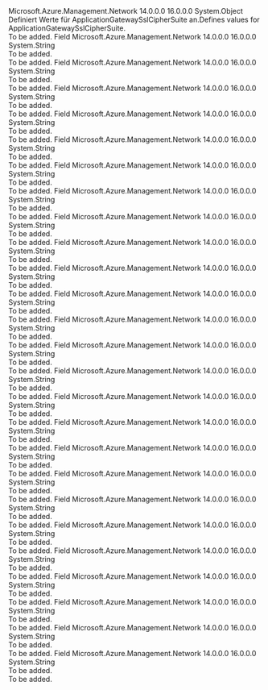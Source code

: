 <Type Name="ApplicationGatewaySslCipherSuite" FullName="Microsoft.Azure.Management.Network.Models.ApplicationGatewaySslCipherSuite">
  <TypeSignature Language="C#" Value="public static class ApplicationGatewaySslCipherSuite" />
  <TypeSignature Language="ILAsm" Value=".class public auto ansi abstract sealed beforefieldinit ApplicationGatewaySslCipherSuite extends System.Object" />
  <TypeSignature Language="DocId" Value="T:Microsoft.Azure.Management.Network.Models.ApplicationGatewaySslCipherSuite" />
  <TypeSignature Language="VB.NET" Value="Public Class ApplicationGatewaySslCipherSuite" />
  <TypeSignature Language="F#" Value="type ApplicationGatewaySslCipherSuite = class" />
  <AssemblyInfo>
    <AssemblyName>Microsoft.Azure.Management.Network</AssemblyName>
    <AssemblyVersion>14.0.0.0</AssemblyVersion>
    <AssemblyVersion>16.0.0.0</AssemblyVersion>
  </AssemblyInfo>
  <Base>
    <BaseTypeName>System.Object</BaseTypeName>
  </Base>
  <Interfaces />
  <Docs>
    <summary>
            <span data-ttu-id="8378f-101">Definiert Werte für ApplicationGatewaySslCipherSuite an.</span><span class="sxs-lookup"><span data-stu-id="8378f-101">Defines values for ApplicationGatewaySslCipherSuite.</span></span>
            </summary>
    <remarks>To be added.</remarks>
  </Docs>
  <Members>
    <Member MemberName="TLSDHEDSSWITHAES128CBCSHA">
      <MemberSignature Language="C#" Value="public const string TLSDHEDSSWITHAES128CBCSHA;" />
      <MemberSignature Language="ILAsm" Value=".field public static literal string TLSDHEDSSWITHAES128CBCSHA" />
      <MemberSignature Language="DocId" Value="F:Microsoft.Azure.Management.Network.Models.ApplicationGatewaySslCipherSuite.TLSDHEDSSWITHAES128CBCSHA" />
      <MemberSignature Language="VB.NET" Value="Public Const TLSDHEDSSWITHAES128CBCSHA As String " />
      <MemberSignature Language="F#" Value="val mutable TLSDHEDSSWITHAES128CBCSHA : string" Usage="Microsoft.Azure.Management.Network.Models.ApplicationGatewaySslCipherSuite.TLSDHEDSSWITHAES128CBCSHA" />
      <MemberType>Field</MemberType>
      <AssemblyInfo>
        <AssemblyName>Microsoft.Azure.Management.Network</AssemblyName>
        <AssemblyVersion>14.0.0.0</AssemblyVersion>
        <AssemblyVersion>16.0.0.0</AssemblyVersion>
      </AssemblyInfo>
      <ReturnValue>
        <ReturnType>System.String</ReturnType>
      </ReturnValue>
      <Docs>
        <summary>To be added.</summary>
        <remarks>To be added.</remarks>
      </Docs>
    </Member>
    <Member MemberName="TLSDHEDSSWITHAES128CBCSHA256">
      <MemberSignature Language="C#" Value="public const string TLSDHEDSSWITHAES128CBCSHA256;" />
      <MemberSignature Language="ILAsm" Value=".field public static literal string TLSDHEDSSWITHAES128CBCSHA256" />
      <MemberSignature Language="DocId" Value="F:Microsoft.Azure.Management.Network.Models.ApplicationGatewaySslCipherSuite.TLSDHEDSSWITHAES128CBCSHA256" />
      <MemberSignature Language="VB.NET" Value="Public Const TLSDHEDSSWITHAES128CBCSHA256 As String " />
      <MemberSignature Language="F#" Value="val mutable TLSDHEDSSWITHAES128CBCSHA256 : string" Usage="Microsoft.Azure.Management.Network.Models.ApplicationGatewaySslCipherSuite.TLSDHEDSSWITHAES128CBCSHA256" />
      <MemberType>Field</MemberType>
      <AssemblyInfo>
        <AssemblyName>Microsoft.Azure.Management.Network</AssemblyName>
        <AssemblyVersion>14.0.0.0</AssemblyVersion>
        <AssemblyVersion>16.0.0.0</AssemblyVersion>
      </AssemblyInfo>
      <ReturnValue>
        <ReturnType>System.String</ReturnType>
      </ReturnValue>
      <Docs>
        <summary>To be added.</summary>
        <remarks>To be added.</remarks>
      </Docs>
    </Member>
    <Member MemberName="TLSDHEDSSWITHAES256CBCSHA">
      <MemberSignature Language="C#" Value="public const string TLSDHEDSSWITHAES256CBCSHA;" />
      <MemberSignature Language="ILAsm" Value=".field public static literal string TLSDHEDSSWITHAES256CBCSHA" />
      <MemberSignature Language="DocId" Value="F:Microsoft.Azure.Management.Network.Models.ApplicationGatewaySslCipherSuite.TLSDHEDSSWITHAES256CBCSHA" />
      <MemberSignature Language="VB.NET" Value="Public Const TLSDHEDSSWITHAES256CBCSHA As String " />
      <MemberSignature Language="F#" Value="val mutable TLSDHEDSSWITHAES256CBCSHA : string" Usage="Microsoft.Azure.Management.Network.Models.ApplicationGatewaySslCipherSuite.TLSDHEDSSWITHAES256CBCSHA" />
      <MemberType>Field</MemberType>
      <AssemblyInfo>
        <AssemblyName>Microsoft.Azure.Management.Network</AssemblyName>
        <AssemblyVersion>14.0.0.0</AssemblyVersion>
        <AssemblyVersion>16.0.0.0</AssemblyVersion>
      </AssemblyInfo>
      <ReturnValue>
        <ReturnType>System.String</ReturnType>
      </ReturnValue>
      <Docs>
        <summary>To be added.</summary>
        <remarks>To be added.</remarks>
      </Docs>
    </Member>
    <Member MemberName="TLSDHEDSSWITHAES256CBCSHA256">
      <MemberSignature Language="C#" Value="public const string TLSDHEDSSWITHAES256CBCSHA256;" />
      <MemberSignature Language="ILAsm" Value=".field public static literal string TLSDHEDSSWITHAES256CBCSHA256" />
      <MemberSignature Language="DocId" Value="F:Microsoft.Azure.Management.Network.Models.ApplicationGatewaySslCipherSuite.TLSDHEDSSWITHAES256CBCSHA256" />
      <MemberSignature Language="VB.NET" Value="Public Const TLSDHEDSSWITHAES256CBCSHA256 As String " />
      <MemberSignature Language="F#" Value="val mutable TLSDHEDSSWITHAES256CBCSHA256 : string" Usage="Microsoft.Azure.Management.Network.Models.ApplicationGatewaySslCipherSuite.TLSDHEDSSWITHAES256CBCSHA256" />
      <MemberType>Field</MemberType>
      <AssemblyInfo>
        <AssemblyName>Microsoft.Azure.Management.Network</AssemblyName>
        <AssemblyVersion>14.0.0.0</AssemblyVersion>
        <AssemblyVersion>16.0.0.0</AssemblyVersion>
      </AssemblyInfo>
      <ReturnValue>
        <ReturnType>System.String</ReturnType>
      </ReturnValue>
      <Docs>
        <summary>To be added.</summary>
        <remarks>To be added.</remarks>
      </Docs>
    </Member>
    <Member MemberName="TLSDHERSAWITHAES128CBCSHA">
      <MemberSignature Language="C#" Value="public const string TLSDHERSAWITHAES128CBCSHA;" />
      <MemberSignature Language="ILAsm" Value=".field public static literal string TLSDHERSAWITHAES128CBCSHA" />
      <MemberSignature Language="DocId" Value="F:Microsoft.Azure.Management.Network.Models.ApplicationGatewaySslCipherSuite.TLSDHERSAWITHAES128CBCSHA" />
      <MemberSignature Language="VB.NET" Value="Public Const TLSDHERSAWITHAES128CBCSHA As String " />
      <MemberSignature Language="F#" Value="val mutable TLSDHERSAWITHAES128CBCSHA : string" Usage="Microsoft.Azure.Management.Network.Models.ApplicationGatewaySslCipherSuite.TLSDHERSAWITHAES128CBCSHA" />
      <MemberType>Field</MemberType>
      <AssemblyInfo>
        <AssemblyName>Microsoft.Azure.Management.Network</AssemblyName>
        <AssemblyVersion>14.0.0.0</AssemblyVersion>
        <AssemblyVersion>16.0.0.0</AssemblyVersion>
      </AssemblyInfo>
      <ReturnValue>
        <ReturnType>System.String</ReturnType>
      </ReturnValue>
      <Docs>
        <summary>To be added.</summary>
        <remarks>To be added.</remarks>
      </Docs>
    </Member>
    <Member MemberName="TLSDHERSAWITHAES128GCMSHA256">
      <MemberSignature Language="C#" Value="public const string TLSDHERSAWITHAES128GCMSHA256;" />
      <MemberSignature Language="ILAsm" Value=".field public static literal string TLSDHERSAWITHAES128GCMSHA256" />
      <MemberSignature Language="DocId" Value="F:Microsoft.Azure.Management.Network.Models.ApplicationGatewaySslCipherSuite.TLSDHERSAWITHAES128GCMSHA256" />
      <MemberSignature Language="VB.NET" Value="Public Const TLSDHERSAWITHAES128GCMSHA256 As String " />
      <MemberSignature Language="F#" Value="val mutable TLSDHERSAWITHAES128GCMSHA256 : string" Usage="Microsoft.Azure.Management.Network.Models.ApplicationGatewaySslCipherSuite.TLSDHERSAWITHAES128GCMSHA256" />
      <MemberType>Field</MemberType>
      <AssemblyInfo>
        <AssemblyName>Microsoft.Azure.Management.Network</AssemblyName>
        <AssemblyVersion>14.0.0.0</AssemblyVersion>
        <AssemblyVersion>16.0.0.0</AssemblyVersion>
      </AssemblyInfo>
      <ReturnValue>
        <ReturnType>System.String</ReturnType>
      </ReturnValue>
      <Docs>
        <summary>To be added.</summary>
        <remarks>To be added.</remarks>
      </Docs>
    </Member>
    <Member MemberName="TLSDHERSAWITHAES256CBCSHA">
      <MemberSignature Language="C#" Value="public const string TLSDHERSAWITHAES256CBCSHA;" />
      <MemberSignature Language="ILAsm" Value=".field public static literal string TLSDHERSAWITHAES256CBCSHA" />
      <MemberSignature Language="DocId" Value="F:Microsoft.Azure.Management.Network.Models.ApplicationGatewaySslCipherSuite.TLSDHERSAWITHAES256CBCSHA" />
      <MemberSignature Language="VB.NET" Value="Public Const TLSDHERSAWITHAES256CBCSHA As String " />
      <MemberSignature Language="F#" Value="val mutable TLSDHERSAWITHAES256CBCSHA : string" Usage="Microsoft.Azure.Management.Network.Models.ApplicationGatewaySslCipherSuite.TLSDHERSAWITHAES256CBCSHA" />
      <MemberType>Field</MemberType>
      <AssemblyInfo>
        <AssemblyName>Microsoft.Azure.Management.Network</AssemblyName>
        <AssemblyVersion>14.0.0.0</AssemblyVersion>
        <AssemblyVersion>16.0.0.0</AssemblyVersion>
      </AssemblyInfo>
      <ReturnValue>
        <ReturnType>System.String</ReturnType>
      </ReturnValue>
      <Docs>
        <summary>To be added.</summary>
        <remarks>To be added.</remarks>
      </Docs>
    </Member>
    <Member MemberName="TLSDHERSAWITHAES256GCMSHA384">
      <MemberSignature Language="C#" Value="public const string TLSDHERSAWITHAES256GCMSHA384;" />
      <MemberSignature Language="ILAsm" Value=".field public static literal string TLSDHERSAWITHAES256GCMSHA384" />
      <MemberSignature Language="DocId" Value="F:Microsoft.Azure.Management.Network.Models.ApplicationGatewaySslCipherSuite.TLSDHERSAWITHAES256GCMSHA384" />
      <MemberSignature Language="VB.NET" Value="Public Const TLSDHERSAWITHAES256GCMSHA384 As String " />
      <MemberSignature Language="F#" Value="val mutable TLSDHERSAWITHAES256GCMSHA384 : string" Usage="Microsoft.Azure.Management.Network.Models.ApplicationGatewaySslCipherSuite.TLSDHERSAWITHAES256GCMSHA384" />
      <MemberType>Field</MemberType>
      <AssemblyInfo>
        <AssemblyName>Microsoft.Azure.Management.Network</AssemblyName>
        <AssemblyVersion>14.0.0.0</AssemblyVersion>
        <AssemblyVersion>16.0.0.0</AssemblyVersion>
      </AssemblyInfo>
      <ReturnValue>
        <ReturnType>System.String</ReturnType>
      </ReturnValue>
      <Docs>
        <summary>To be added.</summary>
        <remarks>To be added.</remarks>
      </Docs>
    </Member>
    <Member MemberName="TLSECDHEECDSAWITHAES128CBCSHA">
      <MemberSignature Language="C#" Value="public const string TLSECDHEECDSAWITHAES128CBCSHA;" />
      <MemberSignature Language="ILAsm" Value=".field public static literal string TLSECDHEECDSAWITHAES128CBCSHA" />
      <MemberSignature Language="DocId" Value="F:Microsoft.Azure.Management.Network.Models.ApplicationGatewaySslCipherSuite.TLSECDHEECDSAWITHAES128CBCSHA" />
      <MemberSignature Language="VB.NET" Value="Public Const TLSECDHEECDSAWITHAES128CBCSHA As String " />
      <MemberSignature Language="F#" Value="val mutable TLSECDHEECDSAWITHAES128CBCSHA : string" Usage="Microsoft.Azure.Management.Network.Models.ApplicationGatewaySslCipherSuite.TLSECDHEECDSAWITHAES128CBCSHA" />
      <MemberType>Field</MemberType>
      <AssemblyInfo>
        <AssemblyName>Microsoft.Azure.Management.Network</AssemblyName>
        <AssemblyVersion>14.0.0.0</AssemblyVersion>
        <AssemblyVersion>16.0.0.0</AssemblyVersion>
      </AssemblyInfo>
      <ReturnValue>
        <ReturnType>System.String</ReturnType>
      </ReturnValue>
      <Docs>
        <summary>To be added.</summary>
        <remarks>To be added.</remarks>
      </Docs>
    </Member>
    <Member MemberName="TLSECDHEECDSAWITHAES128CBCSHA256">
      <MemberSignature Language="C#" Value="public const string TLSECDHEECDSAWITHAES128CBCSHA256;" />
      <MemberSignature Language="ILAsm" Value=".field public static literal string TLSECDHEECDSAWITHAES128CBCSHA256" />
      <MemberSignature Language="DocId" Value="F:Microsoft.Azure.Management.Network.Models.ApplicationGatewaySslCipherSuite.TLSECDHEECDSAWITHAES128CBCSHA256" />
      <MemberSignature Language="VB.NET" Value="Public Const TLSECDHEECDSAWITHAES128CBCSHA256 As String " />
      <MemberSignature Language="F#" Value="val mutable TLSECDHEECDSAWITHAES128CBCSHA256 : string" Usage="Microsoft.Azure.Management.Network.Models.ApplicationGatewaySslCipherSuite.TLSECDHEECDSAWITHAES128CBCSHA256" />
      <MemberType>Field</MemberType>
      <AssemblyInfo>
        <AssemblyName>Microsoft.Azure.Management.Network</AssemblyName>
        <AssemblyVersion>14.0.0.0</AssemblyVersion>
        <AssemblyVersion>16.0.0.0</AssemblyVersion>
      </AssemblyInfo>
      <ReturnValue>
        <ReturnType>System.String</ReturnType>
      </ReturnValue>
      <Docs>
        <summary>To be added.</summary>
        <remarks>To be added.</remarks>
      </Docs>
    </Member>
    <Member MemberName="TLSECDHEECDSAWITHAES128GCMSHA256">
      <MemberSignature Language="C#" Value="public const string TLSECDHEECDSAWITHAES128GCMSHA256;" />
      <MemberSignature Language="ILAsm" Value=".field public static literal string TLSECDHEECDSAWITHAES128GCMSHA256" />
      <MemberSignature Language="DocId" Value="F:Microsoft.Azure.Management.Network.Models.ApplicationGatewaySslCipherSuite.TLSECDHEECDSAWITHAES128GCMSHA256" />
      <MemberSignature Language="VB.NET" Value="Public Const TLSECDHEECDSAWITHAES128GCMSHA256 As String " />
      <MemberSignature Language="F#" Value="val mutable TLSECDHEECDSAWITHAES128GCMSHA256 : string" Usage="Microsoft.Azure.Management.Network.Models.ApplicationGatewaySslCipherSuite.TLSECDHEECDSAWITHAES128GCMSHA256" />
      <MemberType>Field</MemberType>
      <AssemblyInfo>
        <AssemblyName>Microsoft.Azure.Management.Network</AssemblyName>
        <AssemblyVersion>14.0.0.0</AssemblyVersion>
        <AssemblyVersion>16.0.0.0</AssemblyVersion>
      </AssemblyInfo>
      <ReturnValue>
        <ReturnType>System.String</ReturnType>
      </ReturnValue>
      <Docs>
        <summary>To be added.</summary>
        <remarks>To be added.</remarks>
      </Docs>
    </Member>
    <Member MemberName="TLSECDHEECDSAWITHAES256CBCSHA">
      <MemberSignature Language="C#" Value="public const string TLSECDHEECDSAWITHAES256CBCSHA;" />
      <MemberSignature Language="ILAsm" Value=".field public static literal string TLSECDHEECDSAWITHAES256CBCSHA" />
      <MemberSignature Language="DocId" Value="F:Microsoft.Azure.Management.Network.Models.ApplicationGatewaySslCipherSuite.TLSECDHEECDSAWITHAES256CBCSHA" />
      <MemberSignature Language="VB.NET" Value="Public Const TLSECDHEECDSAWITHAES256CBCSHA As String " />
      <MemberSignature Language="F#" Value="val mutable TLSECDHEECDSAWITHAES256CBCSHA : string" Usage="Microsoft.Azure.Management.Network.Models.ApplicationGatewaySslCipherSuite.TLSECDHEECDSAWITHAES256CBCSHA" />
      <MemberType>Field</MemberType>
      <AssemblyInfo>
        <AssemblyName>Microsoft.Azure.Management.Network</AssemblyName>
        <AssemblyVersion>14.0.0.0</AssemblyVersion>
        <AssemblyVersion>16.0.0.0</AssemblyVersion>
      </AssemblyInfo>
      <ReturnValue>
        <ReturnType>System.String</ReturnType>
      </ReturnValue>
      <Docs>
        <summary>To be added.</summary>
        <remarks>To be added.</remarks>
      </Docs>
    </Member>
    <Member MemberName="TLSECDHEECDSAWITHAES256CBCSHA384">
      <MemberSignature Language="C#" Value="public const string TLSECDHEECDSAWITHAES256CBCSHA384;" />
      <MemberSignature Language="ILAsm" Value=".field public static literal string TLSECDHEECDSAWITHAES256CBCSHA384" />
      <MemberSignature Language="DocId" Value="F:Microsoft.Azure.Management.Network.Models.ApplicationGatewaySslCipherSuite.TLSECDHEECDSAWITHAES256CBCSHA384" />
      <MemberSignature Language="VB.NET" Value="Public Const TLSECDHEECDSAWITHAES256CBCSHA384 As String " />
      <MemberSignature Language="F#" Value="val mutable TLSECDHEECDSAWITHAES256CBCSHA384 : string" Usage="Microsoft.Azure.Management.Network.Models.ApplicationGatewaySslCipherSuite.TLSECDHEECDSAWITHAES256CBCSHA384" />
      <MemberType>Field</MemberType>
      <AssemblyInfo>
        <AssemblyName>Microsoft.Azure.Management.Network</AssemblyName>
        <AssemblyVersion>14.0.0.0</AssemblyVersion>
        <AssemblyVersion>16.0.0.0</AssemblyVersion>
      </AssemblyInfo>
      <ReturnValue>
        <ReturnType>System.String</ReturnType>
      </ReturnValue>
      <Docs>
        <summary>To be added.</summary>
        <remarks>To be added.</remarks>
      </Docs>
    </Member>
    <Member MemberName="TLSECDHEECDSAWITHAES256GCMSHA384">
      <MemberSignature Language="C#" Value="public const string TLSECDHEECDSAWITHAES256GCMSHA384;" />
      <MemberSignature Language="ILAsm" Value=".field public static literal string TLSECDHEECDSAWITHAES256GCMSHA384" />
      <MemberSignature Language="DocId" Value="F:Microsoft.Azure.Management.Network.Models.ApplicationGatewaySslCipherSuite.TLSECDHEECDSAWITHAES256GCMSHA384" />
      <MemberSignature Language="VB.NET" Value="Public Const TLSECDHEECDSAWITHAES256GCMSHA384 As String " />
      <MemberSignature Language="F#" Value="val mutable TLSECDHEECDSAWITHAES256GCMSHA384 : string" Usage="Microsoft.Azure.Management.Network.Models.ApplicationGatewaySslCipherSuite.TLSECDHEECDSAWITHAES256GCMSHA384" />
      <MemberType>Field</MemberType>
      <AssemblyInfo>
        <AssemblyName>Microsoft.Azure.Management.Network</AssemblyName>
        <AssemblyVersion>14.0.0.0</AssemblyVersion>
        <AssemblyVersion>16.0.0.0</AssemblyVersion>
      </AssemblyInfo>
      <ReturnValue>
        <ReturnType>System.String</ReturnType>
      </ReturnValue>
      <Docs>
        <summary>To be added.</summary>
        <remarks>To be added.</remarks>
      </Docs>
    </Member>
    <Member MemberName="TLSECDHERSAWITHAES128CBCSHA">
      <MemberSignature Language="C#" Value="public const string TLSECDHERSAWITHAES128CBCSHA;" />
      <MemberSignature Language="ILAsm" Value=".field public static literal string TLSECDHERSAWITHAES128CBCSHA" />
      <MemberSignature Language="DocId" Value="F:Microsoft.Azure.Management.Network.Models.ApplicationGatewaySslCipherSuite.TLSECDHERSAWITHAES128CBCSHA" />
      <MemberSignature Language="VB.NET" Value="Public Const TLSECDHERSAWITHAES128CBCSHA As String " />
      <MemberSignature Language="F#" Value="val mutable TLSECDHERSAWITHAES128CBCSHA : string" Usage="Microsoft.Azure.Management.Network.Models.ApplicationGatewaySslCipherSuite.TLSECDHERSAWITHAES128CBCSHA" />
      <MemberType>Field</MemberType>
      <AssemblyInfo>
        <AssemblyName>Microsoft.Azure.Management.Network</AssemblyName>
        <AssemblyVersion>14.0.0.0</AssemblyVersion>
        <AssemblyVersion>16.0.0.0</AssemblyVersion>
      </AssemblyInfo>
      <ReturnValue>
        <ReturnType>System.String</ReturnType>
      </ReturnValue>
      <Docs>
        <summary>To be added.</summary>
        <remarks>To be added.</remarks>
      </Docs>
    </Member>
    <Member MemberName="TLSECDHERSAWITHAES128CBCSHA256">
      <MemberSignature Language="C#" Value="public const string TLSECDHERSAWITHAES128CBCSHA256;" />
      <MemberSignature Language="ILAsm" Value=".field public static literal string TLSECDHERSAWITHAES128CBCSHA256" />
      <MemberSignature Language="DocId" Value="F:Microsoft.Azure.Management.Network.Models.ApplicationGatewaySslCipherSuite.TLSECDHERSAWITHAES128CBCSHA256" />
      <MemberSignature Language="VB.NET" Value="Public Const TLSECDHERSAWITHAES128CBCSHA256 As String " />
      <MemberSignature Language="F#" Value="val mutable TLSECDHERSAWITHAES128CBCSHA256 : string" Usage="Microsoft.Azure.Management.Network.Models.ApplicationGatewaySslCipherSuite.TLSECDHERSAWITHAES128CBCSHA256" />
      <MemberType>Field</MemberType>
      <AssemblyInfo>
        <AssemblyName>Microsoft.Azure.Management.Network</AssemblyName>
        <AssemblyVersion>14.0.0.0</AssemblyVersion>
        <AssemblyVersion>16.0.0.0</AssemblyVersion>
      </AssemblyInfo>
      <ReturnValue>
        <ReturnType>System.String</ReturnType>
      </ReturnValue>
      <Docs>
        <summary>To be added.</summary>
        <remarks>To be added.</remarks>
      </Docs>
    </Member>
    <Member MemberName="TLSECDHERSAWITHAES256CBCSHA">
      <MemberSignature Language="C#" Value="public const string TLSECDHERSAWITHAES256CBCSHA;" />
      <MemberSignature Language="ILAsm" Value=".field public static literal string TLSECDHERSAWITHAES256CBCSHA" />
      <MemberSignature Language="DocId" Value="F:Microsoft.Azure.Management.Network.Models.ApplicationGatewaySslCipherSuite.TLSECDHERSAWITHAES256CBCSHA" />
      <MemberSignature Language="VB.NET" Value="Public Const TLSECDHERSAWITHAES256CBCSHA As String " />
      <MemberSignature Language="F#" Value="val mutable TLSECDHERSAWITHAES256CBCSHA : string" Usage="Microsoft.Azure.Management.Network.Models.ApplicationGatewaySslCipherSuite.TLSECDHERSAWITHAES256CBCSHA" />
      <MemberType>Field</MemberType>
      <AssemblyInfo>
        <AssemblyName>Microsoft.Azure.Management.Network</AssemblyName>
        <AssemblyVersion>14.0.0.0</AssemblyVersion>
        <AssemblyVersion>16.0.0.0</AssemblyVersion>
      </AssemblyInfo>
      <ReturnValue>
        <ReturnType>System.String</ReturnType>
      </ReturnValue>
      <Docs>
        <summary>To be added.</summary>
        <remarks>To be added.</remarks>
      </Docs>
    </Member>
    <Member MemberName="TLSECDHERSAWITHAES256CBCSHA384">
      <MemberSignature Language="C#" Value="public const string TLSECDHERSAWITHAES256CBCSHA384;" />
      <MemberSignature Language="ILAsm" Value=".field public static literal string TLSECDHERSAWITHAES256CBCSHA384" />
      <MemberSignature Language="DocId" Value="F:Microsoft.Azure.Management.Network.Models.ApplicationGatewaySslCipherSuite.TLSECDHERSAWITHAES256CBCSHA384" />
      <MemberSignature Language="VB.NET" Value="Public Const TLSECDHERSAWITHAES256CBCSHA384 As String " />
      <MemberSignature Language="F#" Value="val mutable TLSECDHERSAWITHAES256CBCSHA384 : string" Usage="Microsoft.Azure.Management.Network.Models.ApplicationGatewaySslCipherSuite.TLSECDHERSAWITHAES256CBCSHA384" />
      <MemberType>Field</MemberType>
      <AssemblyInfo>
        <AssemblyName>Microsoft.Azure.Management.Network</AssemblyName>
        <AssemblyVersion>14.0.0.0</AssemblyVersion>
        <AssemblyVersion>16.0.0.0</AssemblyVersion>
      </AssemblyInfo>
      <ReturnValue>
        <ReturnType>System.String</ReturnType>
      </ReturnValue>
      <Docs>
        <summary>To be added.</summary>
        <remarks>To be added.</remarks>
      </Docs>
    </Member>
    <Member MemberName="TLSRSAWITH3DESEDECBCSHA">
      <MemberSignature Language="C#" Value="public const string TLSRSAWITH3DESEDECBCSHA;" />
      <MemberSignature Language="ILAsm" Value=".field public static literal string TLSRSAWITH3DESEDECBCSHA" />
      <MemberSignature Language="DocId" Value="F:Microsoft.Azure.Management.Network.Models.ApplicationGatewaySslCipherSuite.TLSRSAWITH3DESEDECBCSHA" />
      <MemberSignature Language="VB.NET" Value="Public Const TLSRSAWITH3DESEDECBCSHA As String " />
      <MemberSignature Language="F#" Value="val mutable TLSRSAWITH3DESEDECBCSHA : string" Usage="Microsoft.Azure.Management.Network.Models.ApplicationGatewaySslCipherSuite.TLSRSAWITH3DESEDECBCSHA" />
      <MemberType>Field</MemberType>
      <AssemblyInfo>
        <AssemblyName>Microsoft.Azure.Management.Network</AssemblyName>
        <AssemblyVersion>14.0.0.0</AssemblyVersion>
        <AssemblyVersion>16.0.0.0</AssemblyVersion>
      </AssemblyInfo>
      <ReturnValue>
        <ReturnType>System.String</ReturnType>
      </ReturnValue>
      <Docs>
        <summary>To be added.</summary>
        <remarks>To be added.</remarks>
      </Docs>
    </Member>
    <Member MemberName="TLSRSAWITHAES128CBCSHA">
      <MemberSignature Language="C#" Value="public const string TLSRSAWITHAES128CBCSHA;" />
      <MemberSignature Language="ILAsm" Value=".field public static literal string TLSRSAWITHAES128CBCSHA" />
      <MemberSignature Language="DocId" Value="F:Microsoft.Azure.Management.Network.Models.ApplicationGatewaySslCipherSuite.TLSRSAWITHAES128CBCSHA" />
      <MemberSignature Language="VB.NET" Value="Public Const TLSRSAWITHAES128CBCSHA As String " />
      <MemberSignature Language="F#" Value="val mutable TLSRSAWITHAES128CBCSHA : string" Usage="Microsoft.Azure.Management.Network.Models.ApplicationGatewaySslCipherSuite.TLSRSAWITHAES128CBCSHA" />
      <MemberType>Field</MemberType>
      <AssemblyInfo>
        <AssemblyName>Microsoft.Azure.Management.Network</AssemblyName>
        <AssemblyVersion>14.0.0.0</AssemblyVersion>
        <AssemblyVersion>16.0.0.0</AssemblyVersion>
      </AssemblyInfo>
      <ReturnValue>
        <ReturnType>System.String</ReturnType>
      </ReturnValue>
      <Docs>
        <summary>To be added.</summary>
        <remarks>To be added.</remarks>
      </Docs>
    </Member>
    <Member MemberName="TLSRSAWITHAES128CBCSHA256">
      <MemberSignature Language="C#" Value="public const string TLSRSAWITHAES128CBCSHA256;" />
      <MemberSignature Language="ILAsm" Value=".field public static literal string TLSRSAWITHAES128CBCSHA256" />
      <MemberSignature Language="DocId" Value="F:Microsoft.Azure.Management.Network.Models.ApplicationGatewaySslCipherSuite.TLSRSAWITHAES128CBCSHA256" />
      <MemberSignature Language="VB.NET" Value="Public Const TLSRSAWITHAES128CBCSHA256 As String " />
      <MemberSignature Language="F#" Value="val mutable TLSRSAWITHAES128CBCSHA256 : string" Usage="Microsoft.Azure.Management.Network.Models.ApplicationGatewaySslCipherSuite.TLSRSAWITHAES128CBCSHA256" />
      <MemberType>Field</MemberType>
      <AssemblyInfo>
        <AssemblyName>Microsoft.Azure.Management.Network</AssemblyName>
        <AssemblyVersion>14.0.0.0</AssemblyVersion>
        <AssemblyVersion>16.0.0.0</AssemblyVersion>
      </AssemblyInfo>
      <ReturnValue>
        <ReturnType>System.String</ReturnType>
      </ReturnValue>
      <Docs>
        <summary>To be added.</summary>
        <remarks>To be added.</remarks>
      </Docs>
    </Member>
    <Member MemberName="TLSRSAWITHAES128GCMSHA256">
      <MemberSignature Language="C#" Value="public const string TLSRSAWITHAES128GCMSHA256;" />
      <MemberSignature Language="ILAsm" Value=".field public static literal string TLSRSAWITHAES128GCMSHA256" />
      <MemberSignature Language="DocId" Value="F:Microsoft.Azure.Management.Network.Models.ApplicationGatewaySslCipherSuite.TLSRSAWITHAES128GCMSHA256" />
      <MemberSignature Language="VB.NET" Value="Public Const TLSRSAWITHAES128GCMSHA256 As String " />
      <MemberSignature Language="F#" Value="val mutable TLSRSAWITHAES128GCMSHA256 : string" Usage="Microsoft.Azure.Management.Network.Models.ApplicationGatewaySslCipherSuite.TLSRSAWITHAES128GCMSHA256" />
      <MemberType>Field</MemberType>
      <AssemblyInfo>
        <AssemblyName>Microsoft.Azure.Management.Network</AssemblyName>
        <AssemblyVersion>14.0.0.0</AssemblyVersion>
        <AssemblyVersion>16.0.0.0</AssemblyVersion>
      </AssemblyInfo>
      <ReturnValue>
        <ReturnType>System.String</ReturnType>
      </ReturnValue>
      <Docs>
        <summary>To be added.</summary>
        <remarks>To be added.</remarks>
      </Docs>
    </Member>
    <Member MemberName="TLSRSAWITHAES256CBCSHA">
      <MemberSignature Language="C#" Value="public const string TLSRSAWITHAES256CBCSHA;" />
      <MemberSignature Language="ILAsm" Value=".field public static literal string TLSRSAWITHAES256CBCSHA" />
      <MemberSignature Language="DocId" Value="F:Microsoft.Azure.Management.Network.Models.ApplicationGatewaySslCipherSuite.TLSRSAWITHAES256CBCSHA" />
      <MemberSignature Language="VB.NET" Value="Public Const TLSRSAWITHAES256CBCSHA As String " />
      <MemberSignature Language="F#" Value="val mutable TLSRSAWITHAES256CBCSHA : string" Usage="Microsoft.Azure.Management.Network.Models.ApplicationGatewaySslCipherSuite.TLSRSAWITHAES256CBCSHA" />
      <MemberType>Field</MemberType>
      <AssemblyInfo>
        <AssemblyName>Microsoft.Azure.Management.Network</AssemblyName>
        <AssemblyVersion>14.0.0.0</AssemblyVersion>
        <AssemblyVersion>16.0.0.0</AssemblyVersion>
      </AssemblyInfo>
      <ReturnValue>
        <ReturnType>System.String</ReturnType>
      </ReturnValue>
      <Docs>
        <summary>To be added.</summary>
        <remarks>To be added.</remarks>
      </Docs>
    </Member>
    <Member MemberName="TLSRSAWITHAES256CBCSHA256">
      <MemberSignature Language="C#" Value="public const string TLSRSAWITHAES256CBCSHA256;" />
      <MemberSignature Language="ILAsm" Value=".field public static literal string TLSRSAWITHAES256CBCSHA256" />
      <MemberSignature Language="DocId" Value="F:Microsoft.Azure.Management.Network.Models.ApplicationGatewaySslCipherSuite.TLSRSAWITHAES256CBCSHA256" />
      <MemberSignature Language="VB.NET" Value="Public Const TLSRSAWITHAES256CBCSHA256 As String " />
      <MemberSignature Language="F#" Value="val mutable TLSRSAWITHAES256CBCSHA256 : string" Usage="Microsoft.Azure.Management.Network.Models.ApplicationGatewaySslCipherSuite.TLSRSAWITHAES256CBCSHA256" />
      <MemberType>Field</MemberType>
      <AssemblyInfo>
        <AssemblyName>Microsoft.Azure.Management.Network</AssemblyName>
        <AssemblyVersion>14.0.0.0</AssemblyVersion>
        <AssemblyVersion>16.0.0.0</AssemblyVersion>
      </AssemblyInfo>
      <ReturnValue>
        <ReturnType>System.String</ReturnType>
      </ReturnValue>
      <Docs>
        <summary>To be added.</summary>
        <remarks>To be added.</remarks>
      </Docs>
    </Member>
    <Member MemberName="TLSRSAWITHAES256GCMSHA384">
      <MemberSignature Language="C#" Value="public const string TLSRSAWITHAES256GCMSHA384;" />
      <MemberSignature Language="ILAsm" Value=".field public static literal string TLSRSAWITHAES256GCMSHA384" />
      <MemberSignature Language="DocId" Value="F:Microsoft.Azure.Management.Network.Models.ApplicationGatewaySslCipherSuite.TLSRSAWITHAES256GCMSHA384" />
      <MemberSignature Language="VB.NET" Value="Public Const TLSRSAWITHAES256GCMSHA384 As String " />
      <MemberSignature Language="F#" Value="val mutable TLSRSAWITHAES256GCMSHA384 : string" Usage="Microsoft.Azure.Management.Network.Models.ApplicationGatewaySslCipherSuite.TLSRSAWITHAES256GCMSHA384" />
      <MemberType>Field</MemberType>
      <AssemblyInfo>
        <AssemblyName>Microsoft.Azure.Management.Network</AssemblyName>
        <AssemblyVersion>14.0.0.0</AssemblyVersion>
        <AssemblyVersion>16.0.0.0</AssemblyVersion>
      </AssemblyInfo>
      <ReturnValue>
        <ReturnType>System.String</ReturnType>
      </ReturnValue>
      <Docs>
        <summary>To be added.</summary>
        <remarks>To be added.</remarks>
      </Docs>
    </Member>
  </Members>
</Type>